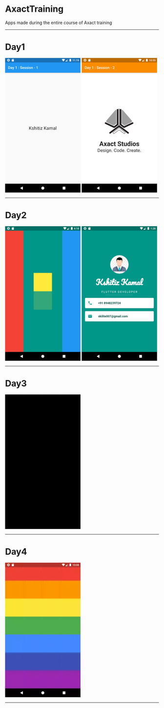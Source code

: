 # AxactTraining

Apps made during the entire course of Axact training

<hr>

# Day1

<div><img src='Day1/Session_1/images/Screenshot_1600148969.png' width="49%"></img>
<img src='Day1/Session_2/assets/images/day1-session-2.png' width="49%"></img>
</div>
<hr>

# Day2

<div><img src='Day2\session_1\Screenshot_1600166926.png' width="49%"></img>
<img src='Day2\session_2\Screenshot_1600243086.png' width="49%"></img>
</div>
<hr>

# Day3

<div><img src='Day3\Session_1\dice.gif' width="49%"></img>
</div>
<hr>

# Day4

<div><img src='Day4\Session_1\xylo.gif' width="49%"></img>
</div>
<hr>
